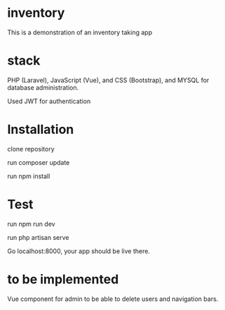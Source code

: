 # inventory
This is a demonstration of an inventory taking app

# stack
PHP (Laravel), JavaScript (Vue), and CSS (Bootstrap), and MYSQL for database administration.

Used JWT for authentication

# Installation

clone repository

run composer update

run npm install

# Test

run npm run dev

run php artisan serve

Go localhost:8000, your app should be live there.

# to be implemented

Vue component for admin to be able to delete users and navigation bars.
